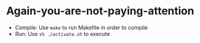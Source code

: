 # Again-you-are-not-paying-attention

+ Compile: Use `make` to run Makefile in order to compile
+ Run: Use `sh ./activate.sh` to execute
